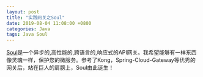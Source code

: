 ```yaml
---
layout: post
title: "实践网关之Soul"
date: 2019-08-04 11:08:00 +0800
categories: Java
tags: Java Soul
---
```


[Soul](https://dromara.org/website/zh-cn/docs/soul/soul.html)是一个异步的,高性能的,跨语言的,响应式的API网关。我希望能够有一样东西像灵魂一样，保护您的微服务。参考了Kong，Spring-Cloud-Gateway等优秀的网关后，站在巨人的肩膀上，Soul由此诞生！